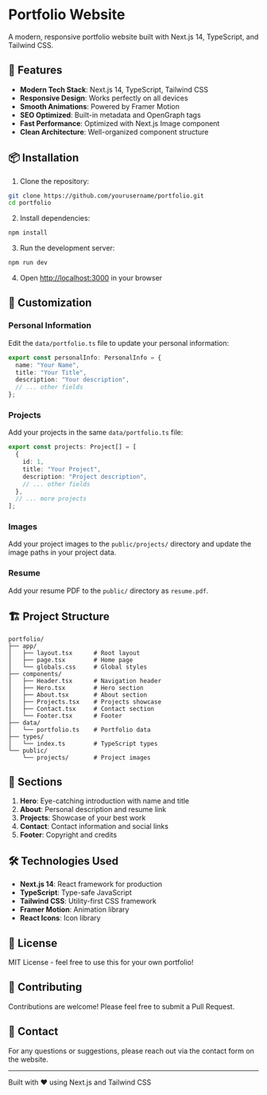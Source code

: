 # Portfolio Website

A modern, responsive portfolio website built with Next.js 14, TypeScript, and Tailwind CSS.

## 🚀 Features

- **Modern Tech Stack**: Next.js 14, TypeScript, Tailwind CSS
- **Responsive Design**: Works perfectly on all devices
- **Smooth Animations**: Powered by Framer Motion
- **SEO Optimized**: Built-in metadata and OpenGraph tags
- **Fast Performance**: Optimized with Next.js Image component
- **Clean Architecture**: Well-organized component structure

## 📦 Installation

1. Clone the repository:
```bash
git clone https://github.com/yourusername/portfolio.git
cd portfolio
```

2. Install dependencies:
```bash
npm install
```

3. Run the development server:
```bash
npm run dev
```

4. Open [http://localhost:3000](http://localhost:3000) in your browser

## 🎨 Customization

### Personal Information

Edit the `data/portfolio.ts` file to update your personal information:

```typescript
export const personalInfo: PersonalInfo = {
  name: "Your Name",
  title: "Your Title",
  description: "Your description",
  // ... other fields
};
```

### Projects

Add your projects in the same `data/portfolio.ts` file:

```typescript
export const projects: Project[] = [
  {
    id: 1,
    title: "Your Project",
    description: "Project description",
    // ... other fields
  },
  // ... more projects
];
```

### Images

Add your project images to the `public/projects/` directory and update the image paths in your project data.

### Resume

Add your resume PDF to the `public/` directory as `resume.pdf`.

## 🏗️ Project Structure

```
portfolio/
├── app/
│   ├── layout.tsx      # Root layout
│   ├── page.tsx        # Home page
│   └── globals.css     # Global styles
├── components/
│   ├── Header.tsx      # Navigation header
│   ├── Hero.tsx        # Hero section
│   ├── About.tsx       # About section
│   ├── Projects.tsx    # Projects showcase
│   ├── Contact.tsx     # Contact section
│   └── Footer.tsx      # Footer
├── data/
│   └── portfolio.ts    # Portfolio data
├── types/
│   └── index.ts        # TypeScript types
└── public/
    └── projects/       # Project images
```

## 📱 Sections

1. **Hero**: Eye-catching introduction with name and title
2. **About**: Personal description and resume link
3. **Projects**: Showcase of your best work
4. **Contact**: Contact information and social links
5. **Footer**: Copyright and credits

## 🛠️ Technologies Used

- **Next.js 14**: React framework for production
- **TypeScript**: Type-safe JavaScript
- **Tailwind CSS**: Utility-first CSS framework
- **Framer Motion**: Animation library
- **React Icons**: Icon library

## 📄 License

MIT License - feel free to use this for your own portfolio!

## 🤝 Contributing

Contributions are welcome! Please feel free to submit a Pull Request.

## 📧 Contact

For any questions or suggestions, please reach out via the contact form on the website.

---

Built with ❤️ using Next.js and Tailwind CSS